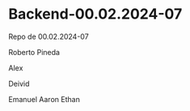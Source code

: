 # Backend-00.02.2024-07
Repo de 00.02.2024-07

Roberto Pineda 

Alex


Deivid





Emanuel
Aaron
Ethan

